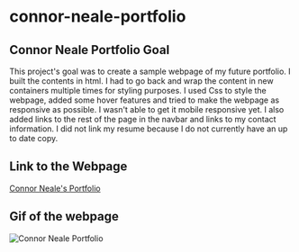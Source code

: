 # connor-neale-portfolio

## Connor Neale Portfolio Goal
This project's goal was to create a sample webpage of my future portfolio. I built the contents in html. I had to go back and wrap the content in new containers multiple times for styling purposes. I used Css to style the webpage, added some hover features and tried to make the webpage as responsive as possible. I wasn't able to get it mobile responsive yet. I also added links to the rest of the page in the navbar and links to my contact information. I did not link my resume because I do not currently have an up to date copy.

## Link to the Webpage
[Connor Neale's Portfolio](https://cneale92.github.io/connor-neale-portfolio/)

## Gif of the webpage
![Connor Neale Portfolio](https://github.com/Cneale92/connor-neale-portfolio/blob/main/assets/Connor%20Neale's%20Portfolio.gif)
